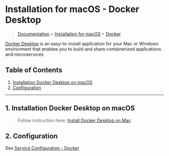 # Installation for macOS - Docker Desktop

> [Documentation](./../../readme.md) > [Installation for macOS](./../readme.md) > [Docker](./docker.md)

[Docker Desktop](https://docs.docker.com/) is an easy-to-install application for your Mac or Windows environment that enables you to build and share containerized applications and microservices

## Table of Contents
1. [Installation Docker Desktop on macOS](#markdown-header-1-installation-docker-desktop-on-macos)
1. [Configuration](#markdown-header-2-configuration)

---

## 1. Installation Docker Desktop on macOS

> Follow instruction here: [Install Docker Desktop on Mac](https://docs.docker.com/docker-for-mac/install/)

## 2. Configuration

See [Service Configuration - Docker](./../../configuration/services/macos/docker.md)
